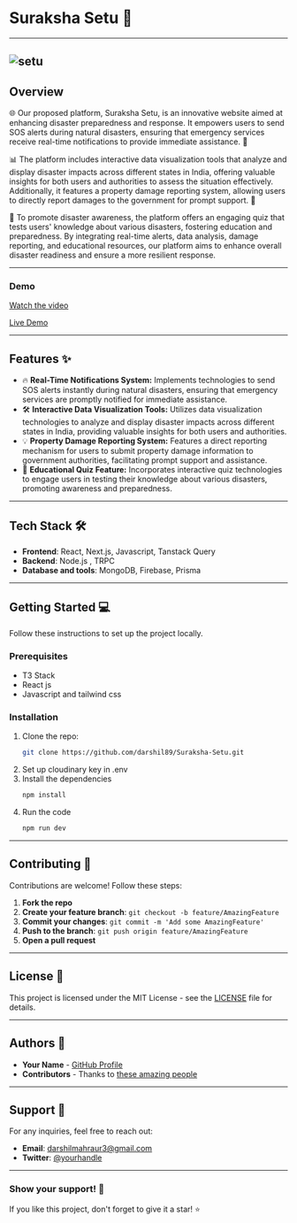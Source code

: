 # **Suraksha Setu** 🚀

---
![setu](https://i.giphy.com/media/v1.Y2lkPTc5MGI3NjExOGsweTNjNGoxbWY0angwZGx2MTM1OHo4eDU2dWg5NTVycGljc2d5NCZlcD12MV9pbnRlcm5hbF9naWZfYnlfaWQmY3Q9Zw/U7bo3ZBR8lcKSmGdlT/giphy.gif)
---

## **Overview**

🌐 Our proposed platform, Suraksha Setu, is an innovative website aimed at enhancing disaster preparedness and response. It empowers users to send SOS alerts during natural disasters, ensuring that emergency services receive real-time notifications to provide immediate assistance. 📡

📊 The platform includes interactive data visualization tools that analyze and display disaster impacts across different states in India, offering valuable insights for both users and authorities to assess the situation effectively. Additionally, it features a property damage reporting system, allowing users to directly report damages to the government for prompt support. 📝

🧠 To promote disaster awareness, the platform offers an engaging quiz that tests users' knowledge about various disasters, fostering education and preparedness. By integrating real-time alerts, data analysis, damage reporting, and educational resources, our platform aims to enhance overall disaster readiness and ensure a more resilient response.


---

### **Demo**

[Watch the video](https://asset.cloudinary.com/dmvelqjem/96d0c74e823200084644abe4e48c0051)

[Live Demo](https://suraksha-setuu.vercel.app/)

---

## **Features** ✨

- 🔥 **Real-Time Notifications System:** Implements technologies to send SOS alerts instantly during natural disasters, ensuring that emergency services are promptly notified for immediate assistance.
- 🛠️ **Interactive Data Visualization Tools:** Utilizes data visualization technologies to analyze and display disaster impacts across different states in India, providing valuable insights for both users and authorities.
- 💡 **Property Damage Reporting System:** Features a direct reporting mechanism for users to submit property damage information to government authorities, facilitating prompt support and assistance.
- 🚀 **Educational Quiz Feature:** Incorporates interactive quiz technologies to engage users in testing their knowledge about various disasters, promoting awareness and preparedness.

---

## **Tech Stack** 🛠️

- **Frontend**: React, Next.js, Javascript, Tanstack Query
- **Backend**: Node.js , TRPC
- **Database and tools**: MongoDB, Firebase, Prisma

---

## **Getting Started** 💻

Follow these instructions to set up the project locally.

### **Prerequisites**

- T3 Stack
- React js
- Javascript and tailwind css

### **Installation**

1. Clone the repo:
   ```bash
   git clone https://github.com/darshil89/Suraksha-Setu.git
   ```
2. Set up cloudinary key in .env
3. Install the dependencies
    ```bash
   npm install
   ```
4. Run the code
    ```bash
   npm run dev
   ```

---

## **Contributing** 🤝

Contributions are welcome! Follow these steps:

1. **Fork the repo**
2. **Create your feature branch**: `git checkout -b feature/AmazingFeature`
3. **Commit your changes**: `git commit -m 'Add some AmazingFeature'`
4. **Push to the branch**: `git push origin feature/AmazingFeature`
5. **Open a pull request**

---

## **License** 📝

This project is licensed under the MIT License - see the [LICENSE](LICENSE) file for details.

---

## **Authors** 👥

- **Your Name** - [GitHub Profile](https://github.com/darshil89)
- **Contributors** - Thanks to [these amazing people](https://github.com/darshil89/Suraksha-Setu/contributors)

---

## **Support** 💬

For any inquiries, feel free to reach out:

- **Email**: darshilmahraur3@gmail.com
- **Twitter**: [@yourhandle](https://x.com/DMahraur?t=vJsxXpuPpqOON9kH4Tr8jw&s=09)

---

### **Show your support!** 🌟

If you like this project, don't forget to give it a star! ⭐

